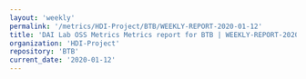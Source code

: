 ```yaml
---
layout: 'weekly'
permalink: '/metrics/HDI-Project/BTB/WEEKLY-REPORT-2020-01-12'
title: 'DAI Lab OSS Metrics Metrics report for BTB | WEEKLY-REPORT-2020-01-12'
organization: 'HDI-Project'
repository: 'BTB'
current_date: '2020-01-12'
---
```

